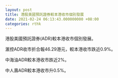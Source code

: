 ```yaml
---
layout: post
title: 港股美國預託證券較本港收市個別發展
date: 2021-02-24 06:13:43.000000000 +08:00
categories: rthk
---
```


港股美國預託證券(ADR)較本港收市個別發展。

滙控ADR收市折合報46.29港元，較本港收市跌近0.9%。

中海油ADR較本港收市跌近2%。

中人壽ADR較本港收市升0.5%。
